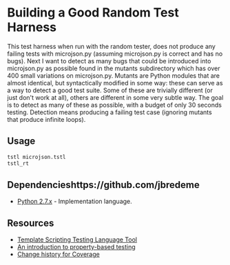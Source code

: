 # Building a Good Random Test Harness
This test harness when run with the random tester, does not produce any failing tests with microjson.py (assuming microjson.py is correct and has no bugs). Next I want to detect as many bugs that could be introduced into microjson.py as possible found in the mutants subdirectory which has over 400 small variations on microjson.py. Mutants are Python modules that are almost identical, but syntactically modified in some way: these can serve as a way to detect a good test suite. Some of these are trivially different (or just don't work at all), others are different in some very subtle way. The goal is to detect as many of these as possible, with a budget of only 30 seconds testing. Detection means producing a failing test case (ignoring mutants that produce infinite loops).

## Usage
```python
tstl microjson.tstl
tstl_rt
```
## Dependencieshttps://github.com/jbredeme
* [Python 2.7.x](https://www.python.org/) - Implementation language.

## Resources
* [Template Scripting Testing Language Tool]
* [An introduction to property-based testing]
* [Change history for Coverage]

[Template Scripting Testing Language Tool]: https://github.com/agroce/tstl
[An introduction to property-based testing]: http://fsharpforfunandprofit.com/posts/property-based-testing/
[Change history for Coverage]: https://coverage.readthedocs.io/en/coverage-4.3.4/changes.html
